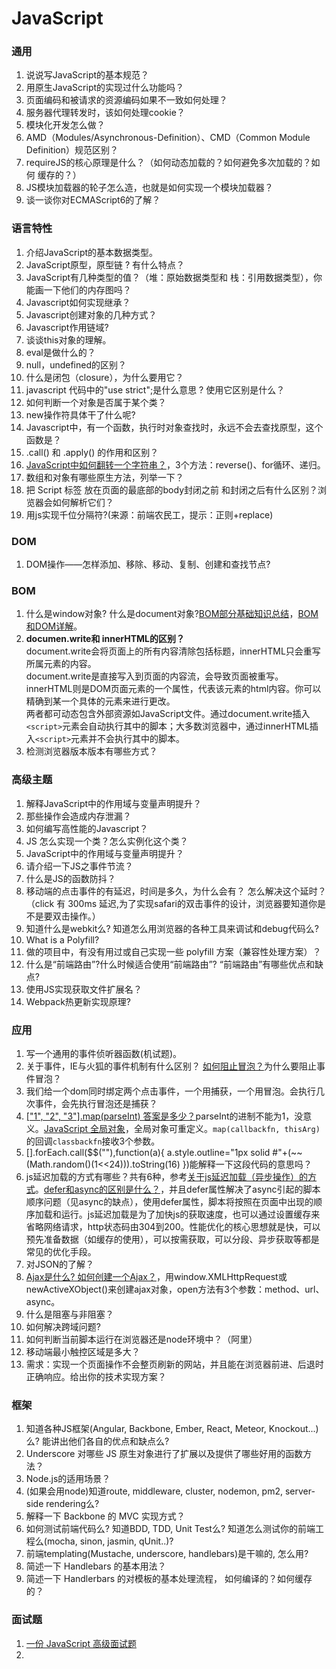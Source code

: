 # JavaScript

### 通用

1. 说说写JavaScript的基本规范？
2. 用原生JavaScript的实现过什么功能吗？
3. 页面编码和被请求的资源编码如果不一致如何处理？
4. 服务器代理转发时，该如何处理cookie？
5. 模块化开发怎么做？
6. AMD（Modules/Asynchronous-Definition）、CMD（Common Module Definition）规范区别？
7. requireJS的核心原理是什么？（如何动态加载的？如何避免多次加载的？如何 缓存的？）
8. JS模块加载器的轮子怎么造，也就是如何实现一个模块加载器？
9. 谈一谈你对ECMAScript6的了解？

### 语言特性

1. 介绍JavaScript的基本数据类型。
2. JavaScript原型，原型链 ? 有什么特点？
3. JavaScript有几种类型的值？（堆：原始数据类型和 栈：引用数据类型），你能画一下他们的内存图吗？
4. Javascript如何实现继承？
5. Javascript创建对象的几种方式？
6. Javascript作用链域?
7. 谈谈this对象的理解。
8. eval是做什么的？
9. null，undefined的区别？
10. 什么是闭包（closure），为什么要用它？
11. javascript 代码中的"use strict";是什么意思 ? 使用它区别是什么？
12. 如何判断一个对象是否属于某个类？
13. new操作符具体干了什么呢?
14. Javascript中，有一个函数，执行时对象查找时，永远不会去查找原型，这个函数是？
15. .call() 和 .apply() 的作用和区别？
16. [JavaScript中如何翻转一个字符串？](https://blog.csdn.net/lxcao/article/details/52705790)，3个方法：reverse()、for循环、递归。
17. 数组和对象有哪些原生方法，列举一下？
18. 把 Script 标签 放在页面的最底部的body封闭之前 和封闭之后有什么区别？浏览器会如何解析它们？
19. 用js实现千位分隔符?(来源：前端农民工，提示：正则+replace)

### DOM

1. DOM操作——怎样添加、移除、移动、复制、创建和查找节点?

### BOM

1. 什么是window对象? 什么是document对象?[BOM部分基础知识总结](https://www.cnblogs.com/2010master/p/5824215.html)，[BOM和DOM详解](https://www.jb51.net/article/55851.htm)。
1. **documen.write和 innerHTML的区别？**<br/>document.write会将页面上的所有内容清除包括标题，innerHTML只会重写所属元素的内容。<br/>document.write是直接写入到页面的内容流，会导致页面被重写。innerHTML则是DOM页面元素的一个属性，代表该元素的html内容。你可以精确到某一个具体的元素来进行更改。<br/>两者都可动态包含外部资源如JavaScript文件。通过document.write插入`<script>`元素会自动执行其中的脚本；大多数浏览器中，通过innerHTML插入`<script>`元素并不会执行其中的脚本。
1. 检测浏览器版本版本有哪些方式？

### 高级主题

1. 解释JavaScript中的作用域与变量声明提升？
2. 那些操作会造成内存泄漏？
3. 如何编写高性能的Javascript？
4. JS 怎么实现一个类？怎么实例化这个类？
5. JavaScript中的作用域与变量声明提升？
6. 请介绍一下JS之事件节流？
7. 什么是JS的函数防抖？
8. 移动端的点击事件的有延迟，时间是多久，为什么会有？ 怎么解决这个延时？（click 有 300ms 延迟,为了实现safari的双击事件的设计，浏览器要知道你是不是要双击操作。）
9. 知道什么是webkit么? 知道怎么用浏览器的各种工具来调试和debug代码么?
10. What is a Polyfill?
11. 做的项目中，有没有用过或自己实现一些 polyfill 方案（兼容性处理方案）？
12. 什么是“前端路由”?什么时候适合使用“前端路由”? “前端路由”有哪些优点和缺点?
13. 使用JS实现获取文件扩展名？
14. Webpack热更新实现原理?

### 应用

1. 写一个通用的事件侦听器函数(机试题)。
2. 关于事件，IE与火狐的事件机制有什么区别？ [如何阻止冒泡？](https://blog.csdn.net/lxcao/article/details/52733737)为什么要阻止事件冒泡？
3. 我们给一个dom同时绑定两个点击事件，一个用捕获，一个用冒泡。会执行几次事件，会先执行冒泡还是捕获？
4. <a href="https://blog.csdn.net/JustJavaC/article/details/19473199">["1", "2", "3"].map(parseInt) 答案是多少？</a>parseInt的进制不能为1，没意义。<a href="https://www.w3school.com.cn/jsref/jsref_obj_global.asp">JavaScript 全局对象</a>，全局对象可重定义。`map(callbackfn, thisArg)`的回调`classbackfn`接收3个参数。
5. [].forEach.call($$(""),function(a){ a.style.outline="1px solid #"+(~~(Math.random()(1<<24))).toString(16) })能解释一下这段代码的意思吗？
6. js延迟加载的方式有哪些？共有6种，参考[关于js延迟加载（异步操作）的方式](https://www.cnblogs.com/songForU/p/10905031.html)。[defer和async的区别是什么？](https://www.jianshu.com/p/a5e56f7a00b4)，并且defer属性解决了async引起的脚本顺序问题（见async的缺点），使用defer属性，脚本将按照在页面中出现的顺序加载和运行。js延迟加载是为了加快js的获取速度，也可以通过设置缓存来省略网络请求，http状态码由304到200。性能优化的核心思想就是快，可以预先准备数据（如缓存的使用），可以按需获取，可以分段、异步获取等都是常见的优化手段。
7. 对JSON的了解？
8. [Ajax是什么? 如何创建一个Ajax？](https://blog.csdn.net/lxcao/article/details/52745743)，用window.XMLHttpRequest或newActiveXObject()来创建ajax对象，open方法有3个参数：method、url、async。
9. 什么是阻塞与非阻塞？
10. 如何解决跨域问题?
11. 如何判断当前脚本运行在浏览器还是node环境中？（阿里）
12. 移动端最小触控区域是多大？
13. 需求：实现一个页面操作不会整页刷新的网站，并且能在浏览器前进、后退时正确响应。给出你的技术实现方案？

### 框架

1. 知道各种JS框架(Angular, Backbone, Ember, React, Meteor, Knockout...)么? 能讲出他们各自的优点和缺点么?
2. Underscore 对哪些 JS 原生对象进行了扩展以及提供了哪些好用的函数方法？
3. Node.js的适用场景？
4. (如果会用node)知道route, middleware, cluster, nodemon, pm2, server-side rendering么?
5. 解释一下 Backbone 的 MVC 实现方式？
6. 如何测试前端代码么? 知道BDD, TDD, Unit Test么? 知道怎么测试你的前端工程么(mocha, sinon, jasmin, qUnit..)?
7. 前端templating(Mustache, underscore, handlebars)是干嘛的, 怎么用?
8. 简述一下 Handlebars 的基本用法？
9. 简述一下 Handlerbars 的对模板的基本处理流程， 如何编译的？如何缓存的？

### 面试题

1. [一份 JavaScript 高级面试题](https://zhuanlan.zhihu.com/p/34273811)
2. 